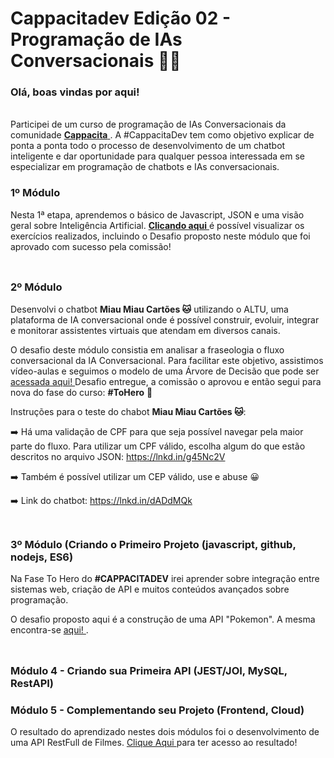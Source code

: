 # Cappacitadev Edição 02 - Programação de IAs Conversacionais 🤖💬 

### Olá, boas vindas por aqui! 

<br>Participei de um curso de programação de IAs Conversacionais da comunidade <a href="https://www.cappacita.com.br/"> **Cappacita** </a>. A #CappacitaDev tem como objetivo explicar de ponta a ponta todo o processo de desenvolvimento de um chatbot inteligente e dar oportunidade para qualquer pessoa interessada em se especializar em programação de chatbots e IAs conversacionais.


### 1º Módulo 

Nesta 1ª etapa, aprendemos o básico de Javascript, JSON e uma visão geral sobre Inteligência Artificial. <a href="https://github.com/erasmobezerra/cappacitadev/tree/main/Fase-FromZero/Modulo-1"> **Clicando aqui** </a> é possível visualizar os exercícios realizados, incluindo o Desafio proposto neste módulo que foi aprovado com sucesso pela comissão! <br><br>
##
### 2º Módulo 

Desenvolvi o chatbot **Miau Miau Cartões 🐱** utilizando o ALTU, uma plataforma de IA conversacional onde é possível construir, evoluir, integrar e monitorar assistentes virtuais que atendam em diversos canais. 

O desafio deste módulo consistia em analisar a fraseologia o fluxo conversacional da IA Conversacional. Para facilitar este objetivo, assistimos vídeo-aulas e seguimos o modelo de uma Árvore de Decisão que pode ser  <a href="https://lnkd.in/d2DmGi5" > acessada aqui! </a> Desafio entregue, a comissão o aprovou e então segui para nova do fase do curso: **#ToHero** 🦸

Instruções para o teste do chabot **Miau Miau Cartões 🐱**:

➡️ Há uma validação de CPF para que seja possível navegar pela maior parte do fluxo. Para utilizar um CPF válido, escolha algum do que estão descritos no arquivo JSON: https://lnkd.in/g45Nc2V

➡️ Também é possível utilizar um CEP válido, use e abuse 😀 

➡️ Link do chatbot: https://lnkd.in/dADdMQk <br><br>

##
### 3º Módulo (Criando o Primeiro Projeto (javascript, github, nodejs, ES6)

Na Fase To Hero do **#CAPPACITADEV** irei aprender sobre integração entre sistemas web, criação de API e muitos conteúdos avançados sobre programação.

O desafio proposto aqui é a construção de uma API "Pokemon". A mesma encontra-se <a href="https://github.com/erasmobezerra/cappacitadev/tree/main/Fase-ToHero/projeto" > aqui! </a>. <br><br>

##
### Módulo 4 - Criando sua Primeira API (JEST/JOI, MySQL, RestAPI) 
### Módulo 5 - Complementando seu Projeto (Frontend, Cloud)

O resultado do aprendizado nestes dois módulos foi o desenvolvimento de uma API RestFull de Filmes. <a href="" > Clique Aqui </a> para ter acesso ao resultado!


